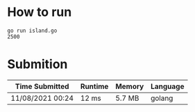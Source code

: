 # How to run

```
go run island.go
2500
```

# Submition

Time Submitted | Runtime | Memory | Language
-------------- | ------ | ------- | ------ |
11/08/2021 00:24| 12 ms |	5.7 MB | golang
